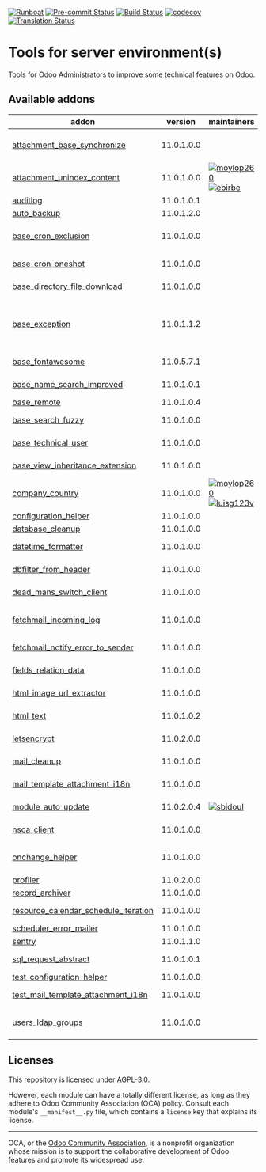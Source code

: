 
[![Runboat](https://img.shields.io/badge/runboat-Try%20me-875A7B.png)](https://runboat.odoo-community.org/builds?repo=OCA/server-tools&target_branch=11.0)
[![Pre-commit Status](https://github.com/OCA/server-tools/actions/workflows/pre-commit.yml/badge.svg?branch=11.0)](https://github.com/OCA/server-tools/actions/workflows/pre-commit.yml?query=branch%3A11.0)
[![Build Status](https://github.com/OCA/server-tools/actions/workflows/test.yml/badge.svg?branch=11.0)](https://github.com/OCA/server-tools/actions/workflows/test.yml?query=branch%3A11.0)
[![codecov](https://codecov.io/gh/OCA/server-tools/branch/11.0/graph/badge.svg)](https://codecov.io/gh/OCA/server-tools)
[![Translation Status](https://translation.odoo-community.org/widgets/server-tools-11-0/-/svg-badge.svg)](https://translation.odoo-community.org/engage/server-tools-11-0/?utm_source=widget)

<!-- /!\ do not modify above this line -->

# Tools for server environment(s)

Tools for Odoo Administrators to improve some technical features on Odoo.

<!-- /!\ do not modify below this line -->

<!-- prettier-ignore-start -->

[//]: # (addons)

Available addons
----------------
addon | version | maintainers | summary
--- | --- | --- | ---
[attachment_base_synchronize](attachment_base_synchronize/) | 11.0.1.0.0 |  | This module enhances ir.attachment for better control of import and export of files
[attachment_unindex_content](attachment_unindex_content/) | 11.0.1.0.0 | [![moylop260](https://github.com/moylop260.png?size=30px)](https://github.com/moylop260) [![ebirbe](https://github.com/ebirbe.png?size=30px)](https://github.com/ebirbe) | Disable indexing of attachments
[auditlog](auditlog/) | 11.0.1.0.1 |  | Audit Log
[auto_backup](auto_backup/) | 11.0.1.2.0 |  | Backups database
[base_cron_exclusion](base_cron_exclusion/) | 11.0.1.0.0 |  | Allow you to select scheduled actions that should not run simultaneously.
[base_cron_oneshot](base_cron_oneshot/) | 11.0.1.0.0 |  | Allows creating of single-use disposable crons.
[base_directory_file_download](base_directory_file_download/) | 11.0.1.0.0 |  | Download all files of a directory on server
[base_exception](base_exception/) | 11.0.1.1.2 |  | This module provide an abstract model to manage customizable exceptions to be applied on different models (sale order, invoice, ...)
[base_fontawesome](base_fontawesome/) | 11.0.5.7.1 |  | Up to date Fontawesome resources.
[base_name_search_improved](base_name_search_improved/) | 11.0.1.0.1 |  | Friendlier search when typing in relation fields
[base_remote](base_remote/) | 11.0.1.0.4 |  | Remote Base
[base_search_fuzzy](base_search_fuzzy/) | 11.0.1.0.0 |  | Fuzzy search with the PostgreSQL trigram extension
[base_technical_user](base_technical_user/) | 11.0.1.0.0 |  | Add a technical user parameter on the company
[base_view_inheritance_extension](base_view_inheritance_extension/) | 11.0.1.0.0 |  | Adds more operators for view inheritance
[company_country](company_country/) | 11.0.1.0.0 | [![moylop260](https://github.com/moylop260.png?size=30px)](https://github.com/moylop260) [![luisg123v](https://github.com/luisg123v.png?size=30px)](https://github.com/luisg123v) | Set country to main company
[configuration_helper](configuration_helper/) | 11.0.1.0.0 |  | Configuration Helper
[database_cleanup](database_cleanup/) | 11.0.1.0.0 |  | Database cleanup
[datetime_formatter](datetime_formatter/) | 11.0.1.0.0 |  | Helper functions to give correct format to date[time] fields
[dbfilter_from_header](dbfilter_from_header/) | 11.0.1.0.0 |  | Filter databases with HTTP headers
[dead_mans_switch_client](dead_mans_switch_client/) | 11.0.1.0.0 |  | Be notified when customers' Odoo instances go down
[fetchmail_incoming_log](fetchmail_incoming_log/) | 11.0.1.0.0 |  | Log all messages received, before they start to be processed.
[fetchmail_notify_error_to_sender](fetchmail_notify_error_to_sender/) | 11.0.1.0.0 |  | If fetching mails gives error, send an email to sender
[fields_relation_data](fields_relation_data/) | 11.0.1.0.0 |  | Show relations data in ir.model.fields tree views
[html_image_url_extractor](html_image_url_extractor/) | 11.0.1.0.0 |  | Extract images found in any HTML field
[html_text](html_text/) | 11.0.1.0.2 |  | Generate excerpts from any HTML field
[letsencrypt](letsencrypt/) | 11.0.2.0.0 |  | Request SSL certificates from letsencrypt.org
[mail_cleanup](mail_cleanup/) | 11.0.1.0.0 |  | Mark as read or delete mails after a set time
[mail_template_attachment_i18n](mail_template_attachment_i18n/) | 11.0.1.0.0 |  | Set language specific attachments on mail templates.
[module_auto_update](module_auto_update/) | 11.0.2.0.4 | [![sbidoul](https://github.com/sbidoul.png?size=30px)](https://github.com/sbidoul) | Automatically update Odoo modules
[nsca_client](nsca_client/) | 11.0.1.0.0 |  | Send passive alerts to monitor your Odoo application.
[onchange_helper](onchange_helper/) | 11.0.1.0.0 |  | Technical module that ease execution of onchange in Python code
[profiler](profiler/) | 11.0.2.0.0 |  | profiler
[record_archiver](record_archiver/) | 11.0.1.0.0 |  | Records Archiver
[resource_calendar_schedule_iteration](resource_calendar_schedule_iteration/) | 11.0.1.0.0 |  | Resource Calendar Schedule Iteration
[scheduler_error_mailer](scheduler_error_mailer/) | 11.0.1.0.0 |  | Scheduler Error Mailer
[sentry](sentry/) | 11.0.1.1.0 |  | Report Odoo errors to Sentry
[sql_request_abstract](sql_request_abstract/) | 11.0.1.0.1 |  | Abstract Model to manage SQL Requests
[test_configuration_helper](test_configuration_helper/) | 11.0.1.0.0 |  | Configuration Helper - Tests
[test_mail_template_attachment_i18n](test_mail_template_attachment_i18n/) | 11.0.1.0.0 |  | Test suite for mail_template_attachment_i18n.
[users_ldap_groups](users_ldap_groups/) | 11.0.1.0.0 |  | Adds user accounts to groups based on rules defined by the administrator.

[//]: # (end addons)

<!-- prettier-ignore-end -->

## Licenses

This repository is licensed under [AGPL-3.0](LICENSE).

However, each module can have a totally different license, as long as they adhere to Odoo Community Association (OCA)
policy. Consult each module's `__manifest__.py` file, which contains a `license` key
that explains its license.

----
OCA, or the [Odoo Community Association](http://odoo-community.org/), is a nonprofit
organization whose mission is to support the collaborative development of Odoo features
and promote its widespread use.
